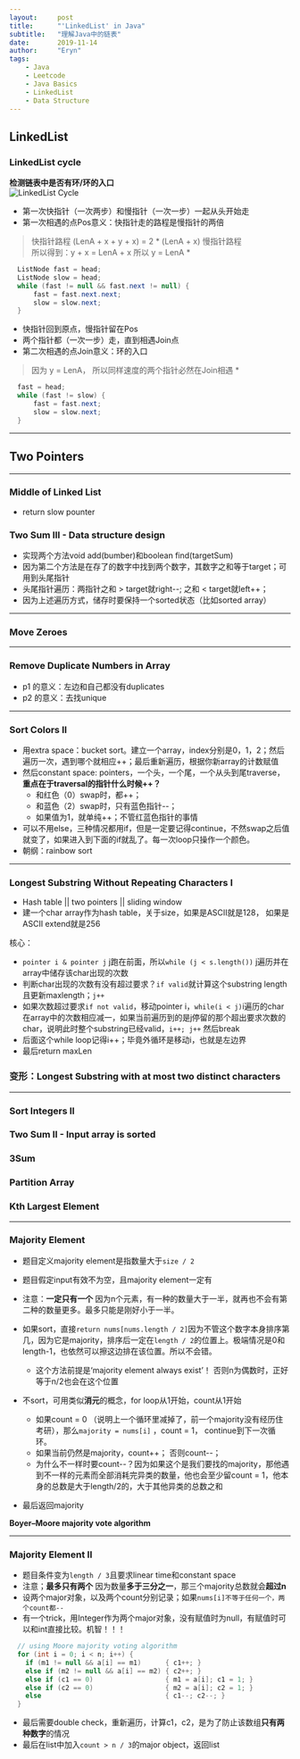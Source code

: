 ```yaml
---
layout:     post
title:      "'LinkedList' in Java"
subtitle:   "理解Java中的链表"
date:       2019-11-14
author:     "Eryn"
tags:
    - Java
    - Leetcode
    - Java Basics
    - LinkedList
    - Data Structure
---
```


## LinkedList
### LinkedList cycle
**检测链表中是否有环/环的入口**    
![LinkedList Cycle](https://img-blog.csdn.net/20160107192700740)
* 第一次快指针（一次两步）和慢指针（一次一步）一起从头开始走
* 第一次相遇的点Pos意义：快指针走的路程是慢指针的两倍 
> 快指针路程 (LenA + x + y + x) = 2 * (LenA + x) 慢指针路程     
> 所以得到：y + x = LenA + x 所以 y = LenA
    * 
  ``` java
    ListNode fast = head;
    ListNode slow = head;
    while (fast != null && fast.next != null) {
        fast = fast.next.next;
        slow = slow.next;
    }
  ```
* 快指针回到原点，慢指针留在Pos
* 两个指针都（一次一步）走，直到相遇Join点
* 第二次相遇的点Join意义：环的入口
> 因为 y = LenA， 所以同样速度的两个指针必然在Join相遇
    * 
  ```java
    fast = head;
    while (fast != slow) {
        fast = fast.next;
        slow = slow.next;
    }
  ```


-------------------
## Two Pointers
--------------------
### Middle of Linked List
* return slow pounter

### Two Sum III - Data structure design
* 实现两个方法void add(bumber)和boolean find(targetSum)
* 因为第二个方法是在存了的数字中找到两个数字，其数字之和等于target；可用到头尾指针
* 头尾指针遍历：两指针之和 > target就right--; 之和 < target就left++；
* 因为上述遍历方式，储存时要保持一个sorted状态（比如sorted array）

----------------------
### Move Zeroes

-------------------------
### Remove Duplicate Numbers in Array
* p1 的意义：左边和自己都没有duplicates
* p2 的意义：去找unique

-------------------------
### Sort Colors II
* 用extra space：bucket sort。建立一个array，index分别是0，1，2；然后遍历一次，遇到哪个就相应++；最后重新遍历，根据你新array的计数赋值
* 然后constant space: pointers，一个头，一个尾，一个从头到尾traverse，**重点在于traversal的指针什么时候++？**
    * 和红色（0）swap时，都++；
    * 和蓝色（2）swap时，只有蓝色指针--；
    * 如果值为1，就单纯++；不管红蓝色指针的事情
* 可以不用else，三种情况都用if，但是一定要记得continue，不然swap之后值就变了，如果进入到下面的if就乱了。每一次loop只操作一个颜色。
* 朝纲：rainbow sort

-----------------------
### Longest Substring Without Repeating Characters I
* Hash table || two pointers || sliding window
* 建一个char array作为hash table，关于size，如果是ASCII就是128， 如果是ASCII extend就是256

核心：
* ```pointer i & pointer j``` j跑在前面，所以```while (j < s.length())``` j遍历并在array中储存该char出现的次数
* 判断char出现的次数有没有超过要求？```if valid```就计算这个substring length 且更新maxlength；```j++```
* 如果次数超过要求```if not valid```，移动pointer i，```while(i < j)```i遍历的char在array中的次数相应减一，如果当前遍历到的是j停留的那个超出要求次数的char，说明此时整个substring已经valid，```i++; j++``` 然后break
* 后面这个while loop记得i++；毕竟外循环是移动i，也就是左边界
* 最后return maxLen

### 变形：Longest Substring with at most two distinct characters
---------------
### Sort Integers II
### Two Sum II - Input array is sorted

### 3Sum
### Partition Array
### Kth Largest Element
-------------------------
### Majority Element
* 题目定义majority element是指数量大于```size / 2```
* 题目假定input有效不为空，且majority element一定有
* 注意：**一定只有一个** 因为n个元素，有一种的数量大于一半，就再也不会有第二种的数量更多。最多只能是刚好小于一半。

* 如果sort，直接```return nums[nums.length / 2]```因为不管这个数字本身排序第几，因为它是majority，排序后一定在```length / 2```的位置上。极端情况是0和length-1，也依然可以擦这边排在该位置。所以不会错。
    * 这个方法前提是‘majority element always exist’！ 否则n为偶数时，正好等于n/2也会在这个位置
* 不sort，可用类似**消元**的概念，for loop从1开始，count从1开始
    * 如果count = 0 （说明上一个循环里减掉了，前一个majority没有经历住考研），那么```majority = nums[i]``` ，count = 1， continue到下一次循环。
    * 如果当前仍然是majority，count++； 否则count--；
    * 为什么不一样时要count--？因为如果这个是我们要找的majority，那他遇到不一样的元素而全部消耗完异类的数量，他也会至少留count = 1，他本身的总数是大于length/2的，大于其他异类的总数之和 
* 最后返回majority

**Boyer–Moore majority vote algorithm**

-------------------------
### Majority Element II
* 题目条件变为```length / 3```且要求linear time和constant space
* 注意；**最多只有两个** 因为数量**多于三分之一**，那三个majority总数就会**超过n**
* 设两个major对象，以及两个count分别记录；如果```nums[i]不等于任何一个，两个count都--```
* 有一个trick，用Integer作为两个major对象，没有赋值时为null，有赋值时可以和int直接比较。机智！！！

```java
  // using Moore majority voting algorithm
  for (int i = 0; i < n; i++) {
    if (m1 != null && a[i] == m1)      { c1++; } 
    else if (m2 != null && a[i] == m2) { c2++; }
    else if (c1 == 0)                  { m1 = a[i]; c1 = 1; }
    else if (c2 == 0)                  { m2 = a[i]; c2 = 1; } 
    else                               { c1--; c2--; }
  }
```
* 最后需要double check，重新遍历，计算c1，c2，是为了防止该数组**只有两种数字**的情况
* 最后在list中加入```count > n / 3```的major object，返回list
